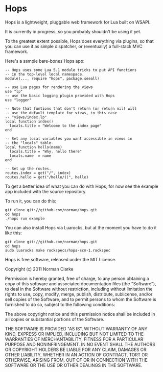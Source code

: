 # Hops

Hops is a lightweight, pluggable web framework for Lua built on WSAPI.

It is currently in progress, so you probably shouldn't be using it yet.

To the greatest extent possible, Hops does everything via plugins, so that you
can use it as simple dispatcher, or (eventually) a full-stack MVC
framework.

Here's a sample bare-bones Hops app:

    -- Hops uses some Lua 5.1 module tricks to put API functions
    -- in the top-level local namespace.
    module(..., require "hops", package.seeall)

    -- use Lua pages for rendering the views
    use "lp"
    -- use the basic logging plugin provided with Hops
    use "logger"

    -- Note that funtions that don't return (or return nil) will
    -- use the default template for views, in this case
    -- "views/index.lp"
    local function index()
      locals.title = "Welcome to the index page"
    end

    -- Set any local variables you want accessible in views in
    -- the "locals" table.
    local function hello(name)
      locals.title = "Why, hello there"
      locals.name  = name
    end

    -- Set up the routes.
    routes.index = get("/", index)
    routes.hello = get("/hello/()", hello)

To get a better idea of what you can do with Hops, for now see the example app
included with the source repository.

To run it, you can do this:

    git clone git://github.com/norman/hops.git
    cd hops
    ./hops run example

You can also install Hops via Luarocks, but at the moment you have to do it like this:

    git clone git://github.com/norman/hops.git
    cd hops
    sudo luarocks make rockspecs/hops-scm-1.rockspec

Hops is free software, released under the MIT License.

Copyright (c) 2011 Norman Clarke

Permission is hereby granted, free of charge, to any person obtaining a copy of
this software and associated documentation files (the "Software"), to deal in
the Software without restriction, including without limitation the rights to
use, copy, modify, merge, publish, distribute, sublicense, and/or sell copies
of the Software, and to permit persons to whom the Software is furnished to do
so, subject to the following conditions:

The above copyright notice and this permission notice shall be included in all
copies or substantial portions of the Software.

THE SOFTWARE IS PROVIDED "AS IS", WITHOUT WARRANTY OF ANY KIND, EXPRESS OR
IMPLIED, INCLUDING BUT NOT LIMITED TO THE WARRANTIES OF MERCHANTABILITY,
FITNESS FOR A PARTICULAR PURPOSE AND NONINFRINGEMENT. IN NO EVENT SHALL THE
AUTHORS OR COPYRIGHT HOLDERS BE LIABLE FOR ANY CLAIM, DAMAGES OR OTHER
LIABILITY, WHETHER IN AN ACTION OF CONTRACT, TORT OR OTHERWISE, ARISING FROM,
OUT OF OR IN CONNECTION WITH THE SOFTWARE OR THE USE OR OTHER DEALINGS IN THE
SOFTWARE.

